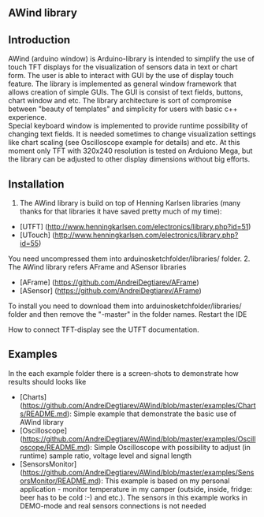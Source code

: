 AWind library
-------------
Introduction
------------
AWind (arduino window) is Arduino-library is intended to simplify the use of touch TFT displays for the visualization of sensors data in text or chart form. The user is able to interact with GUI by the use of display touch feature. 
The library is implemented as general window framework that allows creation of simple GUIs. The GUI is consist of text fields, buttons, chart window and etc.
The library architecture is sort of compromise between "beauty of templates" and simplicity for users with basic c++ experience.    
Special keyboard window is implemented to provide runtime possibility of changing text fields. It is  needed sometimes to change visualization settings like chart scaling (see Oscilloscope example for details) and etc.
At this moment only TFT with 320x240 resolution is tested on Arduiono Mega, but the library can be adjusted to other display dimensions without big efforts.

Installation
------------
1. The AWind library is build on top of Henning Karlsen libraries (many thanks for that libraries it have saved pretty much of my time): 
* [UTFT] (http://www.henningkarlsen.com/electronics/library.php?id=51)
* [UTouch] (http://www.henningkarlsen.com/electronics/library.php?id=55)

You need uncompressed them into  arduinosketchfolder/libraries/ folder.
2. The AWind library refers AFrame and ASensor libraries
* [AFrame] (https://github.com/AndreiDegtiarev/AFrame)
* [ASensor] (https://github.com/AndreiDegtiarev/AFrame)

To install you need to download them into arduinosketchfolder/libraries/ folder and then remove the "-master" in the folder names.
Restart the IDE

How to connect TFT-display see the UTFT documentation.


Examples
--------
In the each example folder there is a screen-shots to demonstrate how results should looks like
* [Charts] (https://github.com/AndreiDegtiarev/AWind/blob/master/examples/Charts/README.md): Simple example that demonstrate the basic use of AWind library 
* [Oscilloscope] (https://github.com/AndreiDegtiarev/AWind/blob/master/examples/Oscilloscope/README.md): Simple Oscilloscope with possibility to adjust (in runtime) sample ratio, voltage level and signal length
* [SensorsMonitor] (https://github.com/AndreiDegtiarev/AWind/blob/master/examples/SensorsMonitor/README.md): This example is based on my personal application - monitor temperature in my camper (outside, inside, fridge: beer has to be cold :-) and etc.). The sensors in this example works in DEMO-mode and real sensors connections is not needed